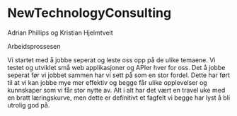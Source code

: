 # NewTechnologyConsulting
Adrian Phillips og Kristian Hjelmtveit

Arbeidsprossesen

Vi startet med å jobbe seperat og leste oss opp på de ulike temaene. Vi testet og utviklet små web applikasjoner og APIer hver for oss. 
Det å jobbe seperat før vi jobbet sammen har vi sett på som en stor fordel. 
Dette har ført til at vi kan jobbe mye mer effektiv og begge får ulike opplevelser og kunnskaper som vi får stor nytte av.
Alt i alt har det vært en travel uke med en bratt læringskurve, men dette er definitivt et fagfelt vi begge har lyst å bli utrolig god på.

